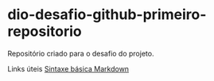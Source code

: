 # dio-desafio-github-primeiro-repositorio
Repositório criado para o desafio do projeto.

Links úteis
[Sintaxe básica Markdown](https://docs.github.com/pt/github/writing-on-github/getting-started-with-writing-and-formatting-on-github/basic-writing-and-formatting-syntax)
